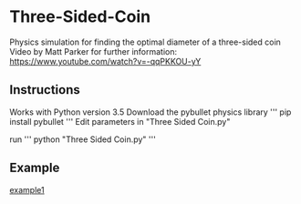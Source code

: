# Three-Sided-Coin
Physics simulation for finding the optimal diameter of a three-sided coin
Video by Matt Parker for further information: https://www.youtube.com/watch?v=-qqPKKOU-yY

## Instructions
Works with Python version 3.5
Download the pybullet physics library
'''
pip install pybullet
'''
Edit parameters in "Three Sided Coin.py"

run
'''
python "Three Sided Coin.py"
'''

## Example
[example1](https://github.com/LeonZamel/Three-Sided-Coin/blob/master/example.PNG)
